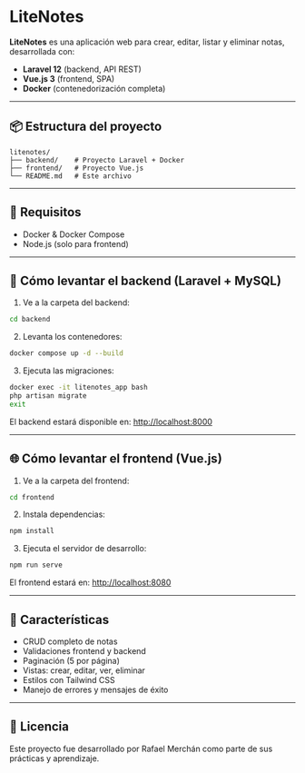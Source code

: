 # LiteNotes

**LiteNotes** es una aplicación web para crear, editar, listar y eliminar notas, desarrollada con:

- **Laravel 12** (backend, API REST)
- **Vue.js 3** (frontend, SPA)
- **Docker** (contenedorización completa)

---

## 📦 Estructura del proyecto

```
litenotes/
├── backend/    # Proyecto Laravel + Docker
├── frontend/   # Proyecto Vue.js
└── README.md   # Este archivo
```

---

## 🚀 Requisitos

- Docker & Docker Compose
- Node.js (solo para frontend)

---

## 🐳 Cómo levantar el backend (Laravel + MySQL)

1. Ve a la carpeta del backend:

```bash
cd backend
```

2. Levanta los contenedores:

```bash
docker compose up -d --build
```

3. Ejecuta las migraciones:

```bash
docker exec -it litenotes_app bash
php artisan migrate
exit
```

El backend estará disponible en: [http://localhost:8000](http://localhost:8000)

---

## 🌐 Cómo levantar el frontend (Vue.js)

1. Ve a la carpeta del frontend:

```bash
cd frontend
```

2. Instala dependencias:

```bash
npm install
```

3. Ejecuta el servidor de desarrollo:

```bash
npm run serve
```

El frontend estará en: [http://localhost:8080](http://localhost:8080)

---

## 🧪 Características

- CRUD completo de notas
- Validaciones frontend y backend
- Paginación (5 por página)
- Vistas: crear, editar, ver, eliminar
- Estilos con Tailwind CSS
- Manejo de errores y mensajes de éxito

---

## 📝 Licencia

Este proyecto fue desarrollado por Rafael Merchán como parte de sus prácticas y aprendizaje.
